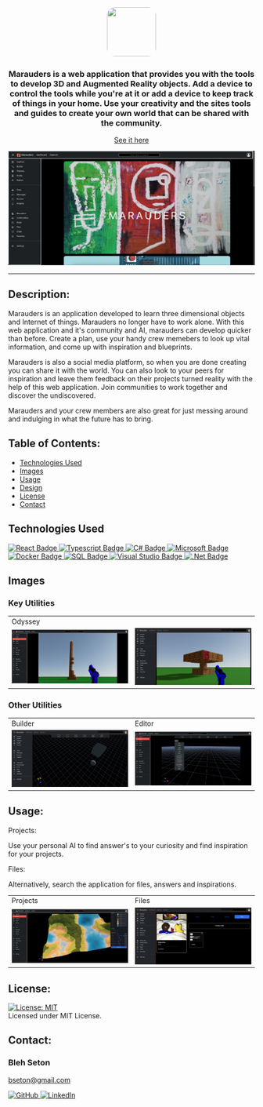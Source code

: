<div id="header" align="center">
  <a target="_blank" rel="noopener noreferrer" href="https://"><img style="object-fit: cover; width: 100px; height: 100px; border-radius: 1rem;" src="https://i.imgur.com/20LpIohs.jpg"/></a>
  <h3>Marauders is a web application that provides you with the tools to develop 3D and Augmented Reality objects. Add a device to control the tools while you're at it or add a device to keep track of things in your home. Use your creativity and the sites tools and guides to create your own world that can be shared with the community.</h3>

   [See it here](https://marauders.vercel.app)

<img src="./images/marauders.png"  alt="Marauders">

  ---
</div>

  ## Description:

  Marauders is an application developed to learn three dimensional objects and Internet of things. Marauders no longer have to work alone. With this web application and it's community and AI, marauders can develop quicker than before. Create a plan, use your handy crew memebers to look up vital information, and come up with inspiration and blueprints.

  Marauders is also a social media platform, so when you are done creating you can share it with the world. You can also look to your peers for inspiration and leave them feedback on their projects turned reality with the help of this web application.  Join communities to work together and discover the undiscovered.

  Marauders and your crew members are also great for just messing around and indulging in what the future has to bring.

## Table of Contents:

  * [Technologies Used](#technologies-used)
  * [Images](#images)
  * [Usage](#usage)
  * [Design](#design)
  * [License](#license)
  * [Contact](#contact)

## Technologies Used

 <a target="_blank" rel="noopener noreferrer" href="https://react.dev/">
    <img src="https://img.shields.io/badge/react-%2320232a.svg?style=for-the-badge&logo=react&logoColor=%2361DAFB" alt="React Badge" style="max-width: 100%;">
 </a>
 <a target="_blank" rel="noopener noreferrer" href="https://typescriptlang.org/">
    <img src="https://img.shields.io/badge/typescript-%2320232a.svg?style=for-the-badge&logo=typescript&logoColor=white" alt="Typescript Badge" style="max-width: 100%;">
 </a>
 <a target="_blank" rel="noopener noreferrer" href="https://learn.microsoft.com/en-us/dotnet/csharp/">
    <img src="https://img.shields.io/badge/c%23-%23239120.svg?style=for-the-badge&logo=c-sharp&logoColor=white" alt="C# Badge" style="max-width: 100%;">
 </a>
 <a target="_blank" rel="noopener noreferrer" href="https://learn.microsoft.com/">
    <img src="https://img.shields.io/badge/Microsoft-0078D4?style=for-the-badge&logo=microsoft&logoColor=white" alt="Microsoft Badge" style="max-width: 100%;">
 </a>
 <a target="_blank" rel="noopener noreferrer" href="https://www.docker.com/">
    <img src="https://img.shields.io/badge/docker-%2307405e.svg?style=for-the-badge&logo=docker&logoColor=white" alt="Docker Badge" style="max-width: 100%;">
 </a>
 <a target="_blank" rel="noopener noreferrer" href="https://www.mysql.com/">
    <img src="https://img.shields.io/badge/sql-%2307405e.svg?style=for-the-badge&logo=sql&logoColor=white" alt="SQL Badge" style="max-width: 100%;">
 </a>
 <a target="_blank" rel="noopener noreferrer" href="https://www.visualstudio.com/">
    <img src="https://img.shields.io/badge/Visual%20Studio-5C2D91.svg?style=for-the-badge&logo=visual-studio&logoColor=white" alt="Visual Studio Badge" style="max-width: 100%;">
 </a>
 <a target="_blank" rel="noopener noreferrer" href="https://dotnet.microsoft.com/en-us//">
    <img src="https://img.shields.io/badge/.NET-5C2D91?style=for-the-badge&logo=.net&logoColor=white" alt=".Net Badge" style="max-width: 100%;">
 </a>

## Images

### Key Utilities

<div align="center">
   <table>
   <tr>
      <td>Odyssey</td>

   </tr>
   <tr>
      <td style="width: 50%;"><img src="./images/odyssey.png" alt="Odyssey"></td>
      <td style="width: 50%;"><img src="./images/odysseypage.png" alt="CapCom"></td>
   </tr>
   </table>
</div>

### Other Utilities

<div align="center">
   <table>
   <tr>
      <td>Builder</td>
      <td>Editor</td>
   </tr>
   <tr>
      <td style="width: 50%;"><img src="./images/editorpage.png"  alt="Builder"></td>
      <td style="width: 50%;"><img src="./images/editor.png" alt="Editor"></td>
   </tr>
   </table>
</div>

## Usage:

Projects: 

Use your personal AI to find answer's to your curiosity and find inspiration for your projects.

Files:

Alternatively, search the application for files, answers and inspirations.

<div align="center">
   <table>
   <tr>
      <td>Projects</td>
      <td>Files</td>
   </tr>
   <tr>
      <td style="width: 50%;"><img src="./images/builder.png"  alt="Marauders create project"></td>
      <td style="width: 50%;"><img src="./images/gltfstab.png"  alt="Marauders create file"></td>
   </tr>
   </table>
</div>

## License: 

  [![License: MIT](https://img.shields.io/badge/License-MIT-yellow.svg)](https://opensource.org/licenses/MIT)  
  Licensed under MIT License.

## Contact:

### Bleh Seton

bseton@gmail.com

<a target="_blank" rel="noopener noreferrer" href="https://github.com/blehjo">
    <img src="https://img.shields.io/badge/GitHub-100000?style=for-the-badge&logo=github&logoColor=white" alt="GitHub" style="max-width: 100%;">
</a>
<a target="_blank" rel="noopener noreferrer" href="https://www.linkedin.com/in/bleh-s/">
    <img src="https://img.shields.io/badge/LinkedIn-0077B5?style=for-the-badge&logo=linkedin&logoColor=white" alt="LinkedIn" style="max-width: 100%;">
</a>
